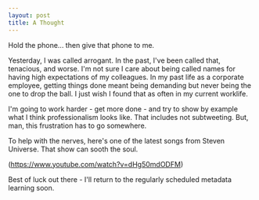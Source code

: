 ```yaml
---
layout: post
title: A Thought
---
```


Hold the phone... then give that phone to me.

Yesterday, I was called arrogant. In the past, I've been called that, tenacious, and worse. I'm not sure I care about being called names for having high expectations of my colleagues. In my past life as a corporate employee, getting things done meant being demanding but never being the one to drop the ball. I just wish I found that as often in my current worklife.

I'm going to work harder - get more done - and try to show by example what I think professionalism looks like. That includes not subtweeting. But, man, this frustration has to go somewhere.

To help with the nerves, here's one of the latest songs from Steven Universe. That show can sooth the soul.

(https://www.youtube.com/watch?v=dHg50mdODFM)

Best of luck out there - I'll return to the regularly scheduled metadata learning soon.
